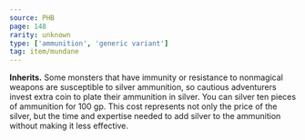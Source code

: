 ```yaml
---
source: PHB
page: 148
rarity: unknown
type: ['ammunition', 'generic variant']
tag: item/mundane
---
```


**Inherits.** Some monsters that have immunity or resistance to nonmagical weapons are susceptible to silver ammunition, so cautious adventurers invest extra coin to plate their ammunition in silver. You can silver ten pieces of ammunition for 100 gp. This cost represents not only the price of the silver, but the time and expertise needed to add silver to the ammunition without making it less effective.

